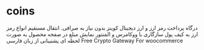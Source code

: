 # coins
درگاه پرداخت رمز ارز و ارز دیجیتال کوینز
بدون نیاز به صرافی. انتقال مستقیم انواع رمز ارز به کیف پول
سازگاری با ووکامرس و المنتور
نمایش مبلغ در صفحه محصول به صورت لحظه ای
پشتیبانی از زبان فارسی
Free Crypto Gateway For woocommerce  
